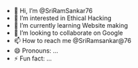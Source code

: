 - 👋 Hi, I’m @SriRamSankar76
- 👀 I’m interested in Ethical Hacking
- 🌱 I’m currently learning Website making
- 💞️ I’m looking to collaborate on Google
- 📫 How to reach me @SriRamsankar@76
- 😄 Pronouns: ...
- ⚡ Fun fact: ...

<!---
SriRamSankar76/SriRamSankar76 is a ✨ special ✨ repository because its `README.md` (this file) appears on your GitHub profile.
You can click the Preview link to take a look at your changes.
--->
